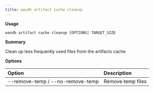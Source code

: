 ```yaml
---
title: wandb artifact cache cleanup
---
```


**Usage**

`wandb artifact cache cleanup [OPTIONS] TARGET_SIZE`

**Summary**

Clean up less frequently used files from the artifacts cache


**Options**

| **Option** | **Description** |
| :--- | :--- |
| --remove-temp / --no-remove-temp | Remove temp files |



